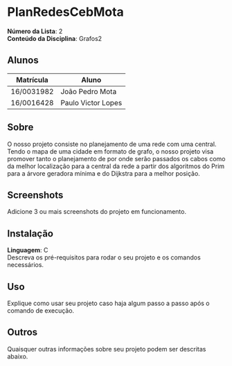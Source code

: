 # PlanRedesCebMota

**Número da Lista**: 2<br>
**Conteúdo da Disciplina**: Grafos2<br>

## Alunos
|Matrícula | Aluno |
| -- | -- |
| 16/0031982  |  João Pedro Mota |
| 16/0016428  |  Paulo Victor Lopes |

## Sobre 
O nosso projeto consiste no planejamento de uma rede com uma central. Tendo o mapa de uma cidade em formato de grafo, o nosso projeto visa promover tanto o planejamento de por onde serão passados os cabos como da melhor localização para a central da rede a partir dos algoritmos do Prim para a árvore geradora mínima e do Dijkstra para a melhor posição.

## Screenshots
Adicione 3 ou mais screenshots do projeto em funcionamento.

## Instalação 
**Linguagem**: C<br>
Descreva os pré-requisitos para rodar o seu projeto e os comandos necessários.

## Uso 
Explique como usar seu projeto caso haja algum passo a passo após o comando de execução.

## Outros 
Quaisquer outras informações sobre seu projeto podem ser descritas abaixo.
